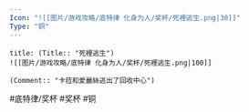 ```yaml
---
Icon: "![[图片/游戏攻略/底特律 化身为人/奖杯/死裡逃生.png|30]]"
Type: "铜"
---
```

```ad-common-bronze-trophy
title: (Title:: "死裡逃生")
![[图片/游戏攻略/底特律 化身为人/奖杯/死裡逃生.png|100]]

(Comment:: "卡菈和愛麗絲逃出了回收中心")
```

#底特律/奖杯 #奖杯 #铜

